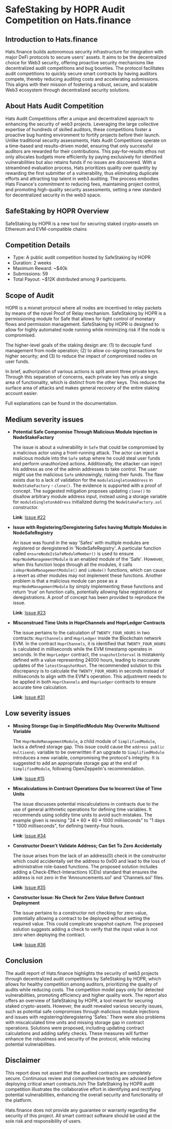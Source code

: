 # **SafeStaking by HOPR Audit Competition on Hats.finance** 


## Introduction to Hats.finance


Hats.finance builds autonomous security infrastructure for integration with major DeFi protocols to secure users' assets. 
It aims to be the decentralized choice for Web3 security, offering proactive security mechanisms like decentralized audit competitions and bug bounties. 
The protocol facilitates audit competitions to quickly secure smart contracts by having auditors compete, thereby reducing auditing costs and accelerating submissions. 
This aligns with their mission of fostering a robust, secure, and scalable Web3 ecosystem through decentralized security solutions​.

## About Hats Audit Competition


Hats Audit Competitions offer a unique and decentralized approach to enhancing the security of web3 projects. Leveraging the large collective expertise of hundreds of skilled auditors, these competitions foster a proactive bug hunting environment to fortify projects before their launch. Unlike traditional security assessments, Hats Audit Competitions operate on a time-based and results-driven model, ensuring that only successful auditors are rewarded for their contributions. This pay-for-results ethos not only allocates budgets more efficiently by paying exclusively for identified vulnerabilities but also retains funds if no issues are discovered. With a streamlined evaluation process, Hats prioritizes quality over quantity by rewarding the first submitter of a vulnerability, thus eliminating duplicate efforts and attracting top talent in web3 auditing. The process embodies Hats Finance's commitment to reducing fees, maintaining project control, and promoting high-quality security assessments, setting a new standard for decentralized security in the web3 space​​.

## SafeStaking by HOPR Overview

SafeStaking by HOPR is a new tool for securing staked crypto-assets on Ethereum and EVM-compatible chains

## Competition Details


- Type: A public audit competition hosted by SafeStaking by HOPR
- Duration: 2 weeks
- Maximum Reward: ~$40k
- Submissions: 59
- Total Payout: ~$12K distributed among 9 participants.

## Scope of Audit

HOPR is a mixnet protocol where all nodes are incentived to relay packets by means of the novel Proof of Relay mechanism. SafeStaking by HOPR is a permissioning module for Safe that allows for tight control of monetary flows and permission management. SafeStaking by HOPR is designed to allow for highly automated node running while minimizing risk if the node is compromised.

The higher-level goals of the staking design are: (1) to decouple fund management from node operation; (2) to allow co-signing transactions for higher security; and (3) to reduce the impact of compromised nodes on user funds.

In brief, authorization of various actions is split amont three private keys. Through this separation of concerns, each private key has only a single area of functionality, which is distinct from the other keys.
This reduces the surface area of attacks and makes general recovery of the entire staking account easier.

Full explanations can be found in the documentation.

## Medium severity issues


- **Potential Safe Compromise Through Malicious Module Injection in NodeStakeFactory**

  The issue is about a vulnerability in `Safe` that could be compromised by a malicious actor using a front-running attack. The actor can inject a malicious module into the `Safe` setup where he could steal user funds and perform unauthorized actions. Additionally, the attacker can inject his address as one of the admin addresses to take control. The user might use the malicious `Safe` unknowingly, risking their funds. The flaw exists due to a lack of validation for the `moduleSingletonAddress` in `NodeStakeFactory` - `clone()`. The evidence is supported with a proof of concept. The suggested mitigation proposes updating `clone()` to disallow arbitrary module address input, instead using a storage variable for `moduleSingletonAddress` initialized during the `NodeStakeFactory.sol` constructor.


  **Link**: [Issue #22](https://github.com/hats-finance/SafeStaking-by-HOPR-0x607386df18b663cf5ee9b879fbc1f32466ad5a85/issues/22)


- **Issue with Registering/Deregistering Safes having Multiple Modules in NodeSafeRegistry**

  An issue was found in the way 'Safes' with multiple modules are registered or deregistered in 'NodeSafeRegistry'. A particular function called `ensureNodeIsSafeModuleMember()` is used to ensure `HoprNodeManagementModule` is an enabled module of the 'Safe'. However, when this function loops through all the modules, it calls `isHoprNodeManagementModule()` and `isNode()` functions, which can cause a revert as other modules may not implement these functions. Another problem is that a malicious module can pose as a `HoprNodeManagementModule` by simply implementing these functions and return 'true' on function calls, potentially allowing false registrations or deregistrations. A proof of concept has been provided to reproduce the issue.


  **Link**: [Issue #23](https://github.com/hats-finance/SafeStaking-by-HOPR-0x607386df18b663cf5ee9b879fbc1f32466ad5a85/issues/23)


- **Misconstrued Time Units in HoprChannels and HoprLedger Contracts**

  The issue pertains to the calculation of `TWENTY_FOUR_HOURS` in two contracts: `HoprChannels` and `HoprLedger` inside the Blockchain network EVM. In the contract `HoprChannels`, it is identified that `TWENTY_FOUR_HOURS` is calculated in milliseconds while the EVM timestamp operates in seconds. In the `HoprLedger` contract, the `snapshotInterval` is mistakenly defined with a value representing 24000 hours, leading to inaccurate updates of the `latestSnapshotRoot`. The recommended solution to this discrepancy is to calculate the `TWENTY_FOUR_HOURS` in seconds instead of milliseconds to align with the EVM's operation. This adjustment needs to be applied in both `HoprChannels` and `HoprLedger` contracts to ensure accurate time calculation.


  **Link**: [Issue #31](https://github.com/hats-finance/SafeStaking-by-HOPR-0x607386df18b663cf5ee9b879fbc1f32466ad5a85/issues/31)

## Low severity issues


- **Missing Storage Gap in SimplifiedModule May Overwrite Multisend Variable**

  The `HoprNodeManagementModule`, a child module of `SimplifiedModule`, lacks a defined storage gap. This issue could cause the `address public multisend;` variable to be overwritten if an upgrade to `SimplifiedModule` introduces a new variable, compromising the protocol's integrity. It is suggested to add an appropriate storage gap at the end of `SimplifiedModule`, following OpenZeppelin's recommendation.


  **Link**: [Issue #15](https://github.com/hats-finance/SafeStaking-by-HOPR-0x607386df18b663cf5ee9b879fbc1f32466ad5a85/issues/15)


- **Miscalculations in Contract Operations Due to Incorrect Use of Time Units**

  The issue discusses potential miscalculations in contracts due to the use of general arithmetic operations for defining time variables. It recommends using solidity time units to avoid such mistakes. The example given is revising "24 * 60 * 60 * 1000 milliseconds" to "1 days * 1000 milliseconds", for defining twenty-four hours.


  **Link**: [Issue #34](https://github.com/hats-finance/SafeStaking-by-HOPR-0x607386df18b663cf5ee9b879fbc1f32466ad5a85/issues/34)


- **Constructor Doesn't Validate Address; Can Set To Zero Accidentally**

  The issue arises from the lack of an address(0) check in the constructor which could accidentally set the address to 0x00 and lead to the loss of administrative role-based functions. The proposed solution includes adding a Check-Effect-Interactions (CEIs) standard that ensures the address is not zero in the 'Announcements.sol' and 'Channels.sol' files.


  **Link**: [Issue #35](https://github.com/hats-finance/SafeStaking-by-HOPR-0x607386df18b663cf5ee9b879fbc1f32466ad5a85/issues/35)


- **Constructor Issue: No Check for Zero Value Before Contract Deployment**

  The issue pertains to a constructor not checking for zero value, potentially allowing a contract to be deployed without setting the required value. This could complicate snapshot capture. The proposed solution suggests adding a check to verify that the input value is not zero when deploying the contract.


  **Link**: [Issue #36](https://github.com/hats-finance/SafeStaking-by-HOPR-0x607386df18b663cf5ee9b879fbc1f32466ad5a85/issues/36)



## Conclusion

The audit report of Hats.finance highlights the security of web3 projects through decentralized audit competitions by SafeStaking by HOPR, which allows for healthy competition among auditors, prioritizing the quality of audits while reducing costs. The competition model pays only for detected vulnerabilities, promoting efficiency and higher quality work. The report also offers an overview of SafeStaking by HOPR, a tool meant for securing staked crypto-assets. However, the audit revealed various security issues, such as potential safe compromises through malicious module injections and issues with registering/deregistering 'Safes.' There were also problems with miscalculated time units and missing storage gap in contract operations. Solutions were proposed, including updating contract calculations and adding safety checks. These measures will further enhance the robustness and security of the protocol, while reducing potential vulnerabilities.

## Disclaimer


This report does not assert that the audited contracts are completely secure. Continuous review and comprehensive testing are advised before deploying critical smart contracts./n/n
The SafeStaking by HOPR audit competition illustrates the collaborative effort in identifying and rectifying potential vulnerabilities, enhancing the overall security and functionality of the platform.


Hats.finance does not provide any guarantee or warranty regarding the security of this project. All smart contract software should be used at the sole risk and responsibility of users.

